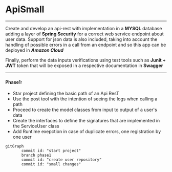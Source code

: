# ApiSmall
----------------------

Create and develop an api-rest with implementation in a __MYSQL__ database adding a layer of __Spring Security__ for a correct web service endpoint about user data. Support for json data is also included, taking into account the handling of possible errors in a call from an endpoint and so this app can be deployed in ___Amazon Cloud___

Finally, perform the data inputs verifications using test tools such as __Junit + JWT__ token that will be exposed in a respective documentation in __Swagger__

----------------------
#### Phase1:
* Star project defining the basic path of an Api ResT
* Use the post tool with the intention of seeing the logs when calling a path
* Proceed to create the model classes from input to output of a user's data
* Create the interfaces to define the signatures that are implemented in the ServiceUser class
* Add Runtime exepction in case of duplicate errors, one registration by one user
```mermaid
gitGraph
       commit id: "start project"
       branch phase1
       commit id: "create user repository"
       commit id: "small changes"
```
